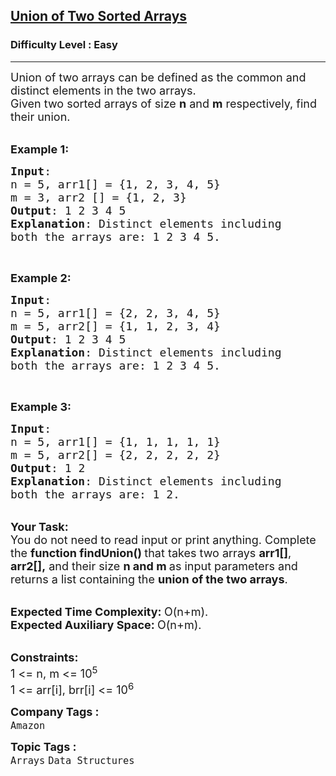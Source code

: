 <h2><a href="https://practice.geeksforgeeks.org/problems/union-of-two-sorted-arrays-1587115621/1?page=3&status[]=unsolved&category[]=Arrays&sortBy=submissions">Union of Two Sorted Arrays</a></h2><h3>Difficulty Level : Easy</h3><hr><div class="problems_problem_content__Xm_eO"><p><span style="font-size:18px">Union of two arrays can be defined as the common and distinct elements in the two arrays.<br>
Given two sorted arrays of size <strong>n</strong> and <strong>m</strong>&nbsp;respectively, find their union.</span></p>

<p><br>
<span style="font-size:18px"><strong>Example 1:</strong></span></p>

<pre><span style="font-size:18px"><strong>Input</strong>: 
n = 5, arr1[] = {1, 2, 3, 4, 5}  
m = 3, arr2 [] = {1, 2, 3}
<strong>Output</strong>: 1 2 3 4 5
<strong>Explanation</strong>: Distinct elements including 
both the arrays are: 1 2 3 4 5.</span></pre>

<p>&nbsp;</p>

<p><span style="font-size:18px"><strong>Example 2:</strong></span></p>

<pre><span style="font-size:18px"><strong>Input</strong>: 
n = 5, arr1[] = {2, 2, 3, 4, 5}  
m = 5, arr2[] = {1, 1, 2, 3, 4}
<strong>Output</strong>: 1 2 3 4 5
<strong>Explanation</strong>: Distinct elements including 
both the arrays are: 1 2 3 4 5.</span></pre>

<p>&nbsp;</p>

<p><span style="font-size:18px"><strong>Example 3:</strong></span></p>

<pre><span style="font-size:18px"><strong>Input</strong>:
n = 5, arr1[] = {1, 1, 1, 1, 1}
m = 5, arr2[] = {2, 2, 2, 2, 2}
<strong>Output</strong>: 1 2
<strong>Explanation</strong>: Distinct elements including 
both the arrays are: 1 2.</span></pre>

<p><br>
<strong><span style="font-size:18px">Your Task:&nbsp;</span></strong><br>
<span style="font-size:18px">You do not need to read input or print anything. Complete the <strong>function findUnion()&nbsp;</strong>that takes two arrays <strong>arr1[]</strong>, <strong>arr2[],</strong> and their size <strong>n&nbsp;and m&nbsp;</strong>as input parameters and returns a list containing the&nbsp;<strong>union of the two arrays</strong>.&nbsp;</span><br>
&nbsp;</p>

<p><span style="font-size:18px"><strong>Expected Time Complexity:&nbsp;</strong>O(n+m).<br>
<strong>Expected Auxiliary Space:&nbsp;</strong>O(n+m).</span><br>
&nbsp;</p>

<p><span style="font-size:18px"><strong>Constraints:</strong><br>
1 &lt;= n, m&nbsp;&lt;= 10<sup>5</sup><br>
1 &lt;= arr[i], brr[i] &lt;= 10<sup>6</sup></span></p>
</div><p><span style=font-size:18px><strong>Company Tags : </strong><br><code>Amazon</code>&nbsp;<br><p><span style=font-size:18px><strong>Topic Tags : </strong><br><code>Arrays</code>&nbsp;<code>Data Structures</code>&nbsp;